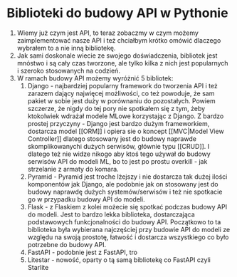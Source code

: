 # Biblioteki do budowy API w Pythonie

1. Wiemy już czym jest API, to teraz zobaczmy w czym możemy zaimplementować nasze API i też chciałbym krótko omówić dlaczego wybrałem to a nie inną bibliotekę.
2. Jak sami doskonale wiecie ze swojego doświadczenia, bibliotek jest mnóstwo i są cały czas tworzone, ale tylko kilka z nich jest popularnych i szeroko stosowanych na codzień.
3. W ramach budowy API możemy wyróżnić 5 bibliotek:
	1. Django - najbardziej popularny framework do tworzenia API i też zarazem dający najwięcej możliwości, co też powoduje, że sam pakiet w sobie jest duży w porównaniu do pozostałych. Powiem szczerze, że nigdy do tej pory nie spotkałem się z tym, żeby ktokolwiek wdrażał modele MLowe korzystając z Django. Z bardzo prostej przyczyny - Django jest bardzo dużym frameworkiem, dostarcza model [[ORM]] i opiera sie o koncept [[MVC|Model View Controller]] dlatego stosowany jest do budowy naprawde skomplikowanychi dużych serwisów, głównie typu [[CRUD]]. I dlatego też nie widze nikogo aby ktoś tego używał do budowy serwisów API do modeli ML, bo to jest po prostu overkill - jak strzelanie z armaty do komara.
	2. Pyramid - Pyramid jest troche lżejszy i nie dostarcza tak dużej ilości komponentów jak Django, ale podobnie jak on stosowany jest do budowy naprawdę dużych systemów/serwisów i też nie spotkacie go w przypadku budowy API do modeli. 
	3. Flask - z Flaskiem z kolei możecie się spotkać podczas budowy API do modeli. Jest to bardzo lekka biblioteka, dostarczająca podstawowych funkcjonalności do budowy API. Początkowo to ta biblioteka była wybierana najczęściej przy budowie API do modeli ze względu na swoją prostotę, łatwość i dostarcza wszystkiego co było potrzebne do budowy API. 
	4. FastAPI - podobnie jest z FastAPI, tro
	5. Litestar - nowość, oparty o tą samą bibliotekę co FastAPI czyli Starlite
